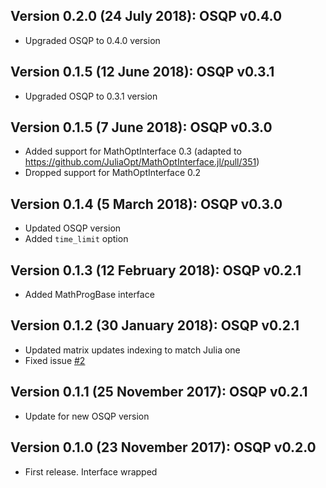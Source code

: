 Version 0.2.0 (24 July 2018): OSQP v0.4.0
-----------------------------------------
* Upgraded OSQP to 0.4.0 version

Version 0.1.5 (12 June 2018): OSQP v0.3.1
-----------------------------------------
* Upgraded OSQP to 0.3.1 version

Version 0.1.5 (7 June 2018): OSQP v0.3.0
-----------------------------------------
* Added support for MathOptInterface 0.3 (adapted to https://github.com/JuliaOpt/MathOptInterface.jl/pull/351)
* Dropped support for MathOptInterface 0.2

Version 0.1.4 (5 March 2018): OSQP v0.3.0
-----------------------------------------
* Updated OSQP version
* Added `time_limit` option

Version 0.1.3 (12 February 2018): OSQP v0.2.1
----------------------------------------------
* Added MathProgBase interface

Version 0.1.2 (30 January 2018): OSQP v0.2.1
----------------------------------------------
* Updated matrix updates indexing to match Julia one
* Fixed issue [#2](https://github.com/oxfordcontrol/OSQP.jl/issues/2)

Version 0.1.1 (25 November 2017): OSQP v0.2.1
----------------------------------------------
* Update for new OSQP version

Version 0.1.0 (23 November 2017): OSQP v0.2.0
----------------------------------------------
* First release. Interface wrapped

